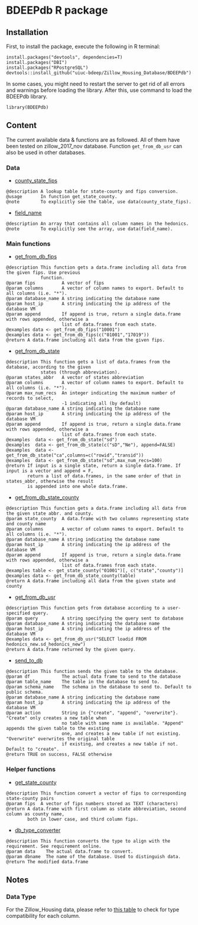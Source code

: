 # BDEEPdb R package

## Installation
First, to install the package, execute the following in R terminal:
```
install.packages("devtools", dependencies=T)
install.packages("DBI")
install.packages("RPostgreSQL")
devtools::install_github("uiuc-bdeep/Zillow_Housing_Database/BDEEPdb")
```

In some cases, you might need to restart the server to get rid of all errors and warnings before loading the library. After this, use command to load the BDEEPdb library.
```
library(BDEEPdb)
```

## Content
The current available data & functions are as followed. All of them have been tested on zillow_2017_nov database. Function `get_from_db_usr` can also be used in other databases.

### Data
* [county_state_fips](county_state_fips_table.R)
```
@description A lookup table for state-county and fips conversion.
@usage       In function get_state_county.
@note        To explicitly see the table, use data(county_state_fips).
```
* [field_name](./R/field_name_list.R)
```
@description An array that contains all column names in the hedonics.
@note        To explicitly see the array, use data(field_name).
```

### Main functions
* [get_from_db_fips](./R/database_R_data_transfer.R)
```
@description This function gets a data.frame including all data from the given fips. Use previous
             function.
@param fips          A vector of fips
@param columns       A vector of column names to export. Default to all columns (i.e. "*").
@param database_name A string indicating the database name
@param host_ip       A string indicating the ip address of the database VM
@param append        If append is true, return a single data.frame with rows appended, otherwise a
                     list of data.frames from each state.
@examples data <- get_from_db_fips("10001")
@examples data <- get_from_db_fips(c("01001","17019"))
@return A data.frame including all data from the given fips.
```
* [get_from_db_state](./R/database_R_data_transfer.R)
```
@description This function gets a list of data.frames from the database, according to the given
             states (through abbreviation).
@param states_abbr   A vector of states abbreviation
@param columns       A vector of column names to export. Default to all columns (i.e. "*").
@param max_num_recs  An integer indicating the maximum number of records to select,
                     -1 indicating all (by default)
@param database_name A string indicating the database name
@param host_ip       A string indicating the ip address of the database VM
@param append        If append is true, return a single data.frame with rows appended, otherwise a
                     list of data.frames from each state.
@examples  data <- get_from_db_state("sd")
@examples  data <- get_from_db_state(c("sD","Ne"), append=FALSE)
@examples  data <- get_from_db_state("ca",columns=c("rowid","transid"))
@examples  data <- get_from_db_state("sd",max_num_recs=100)
@return If input is a single state, return a single data.frame. If input is a vector and append = F,
        return a list of data.frames, in the same order of that in states_abbr, otherwise the result
        is appended into one whole data.frame.
```
* [get_from_db_state_county](./R/database_R_data_transfer.R)
```
@description This function gets a data.frame including all data from the given state abbr. and county.
@param state_county  A data.frame with two columns representing state and county name
@param columns       A vector of column names to export. Default to all columns (i.e. "*").
@param database_name A string indicating the database name
@param host_ip       A string indicating the ip address of the database VM
@param append        If append is true, return a single data.frame with rows appended, otherwise a
                     list of data.frames from each state.
@examples table <- get_state_county("01001")[, c("state","county")]
@examples data <- get_from_db_state_county(table)
@return A data.frame including all data from the given state and county
```
* [get_from_db_usr](./R/database_R_data_transfer.R)
```
@description This function gets from database according to a user-specified query.
@param query         A string specifying the query sent to database
@param database_name A string indicating the database name
@param host_ip       A string indicating the ip address of the database VM
@examples data <- get_from_db_usr("SELECT loadid FROM hedonics_new.sd_hedonics_new")
@return A data.frame returned by the given query.
```
* [send_to_db](./R/database_R_data_transfer.R)
```
@description This function sends the given table to the database.
@param df            The actual data frame to send to the database
@param table_name    The table in the database to send to.
@param schema_name   The schema in the database to send to. Default to public schema.
@param database_name A string indicating the database name
@param host_ip       A string indicating the ip address of the database VM
@param action        String in {"create", "append", "overwrite"}. "Create" only creates a new table when
                     no table with same name is available. "Append" appends the given table to the existing
                     one, and creates a new table if not existing. "Overwrite" overwrites the original table
                     if existing, and creates a new table if not. Default to "create".
@return TRUE on success, FALSE otherwise
```
### Helper functions
* [get_state_county](./R/county_state_fips_table.R)
```
@description This function convert a vector of fips to corresponding state-county pairs
@param fips  A vector of fips numbers stored as TEXT (characters)
@return A data.frame with first column as state abbreviation, second column as county name,
        both in lower case, and third column fips.
```

* [db_type_converter](./R/db_type_converter.R)
```
@description This function converts the type to align with the requirement. See requirement online.
@param data    The actual data.frame to convert.
@param dbname  The name of the database. Used to distinguish data.
@return The modified data.frame
```
## Notes
### Data Type
For the Zillow_Housing data, please refer to [this table](./Zillow_Housing_Type_Info.pdf) to check for type compatibility for each column.
